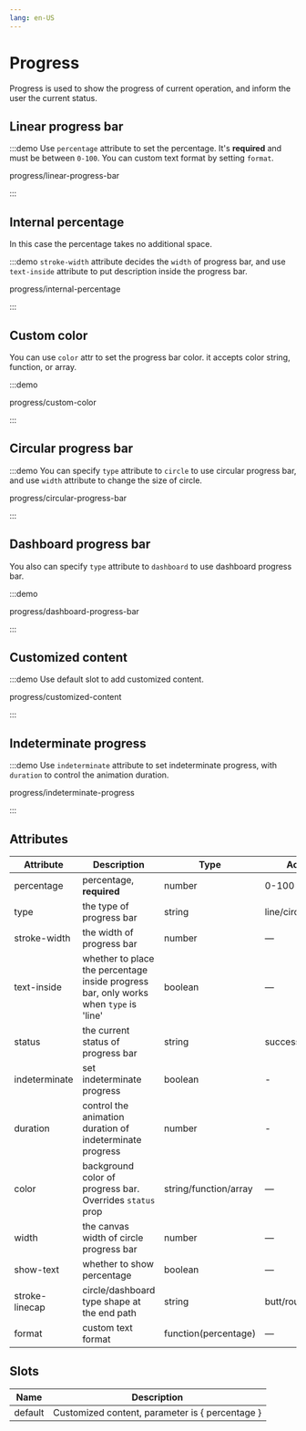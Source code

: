 ```yaml
---
lang: en-US
---
```


# Progress

Progress is used to show the progress of current operation, and inform the user the current status.

<style lang="scss">
$namespace: el;
.example-showcase .demo-progress {
  .#{$namespace}-progress--line {
    margin-bottom: 15px;
    width: 350px;
  }

  .#{$namespace}-progress--circle {
    margin-right: 15px;
  }

  .percentage-value {
    display: block;
    margin-top: 10px;
    font-size: 28px;
  }

  .percentage-label {
    display: block;
    margin-top: 10px;
    font-size: 12px;
  }
}
</style>

## Linear progress bar

:::demo Use `percentage` attribute to set the percentage. It's **required** and must be between `0-100`. You can custom text format by setting `format`.

progress/linear-progress-bar

:::

## Internal percentage

In this case the percentage takes no additional space.

:::demo `stroke-width` attribute decides the `width` of progress bar, and use `text-inside` attribute to put description inside the progress bar.

progress/internal-percentage

:::

## Custom color

You can use `color` attr to set the progress bar color. it accepts color string, function, or array.

:::demo

progress/custom-color

:::

## Circular progress bar

:::demo You can specify `type` attribute to `circle` to use circular progress bar, and use `width` attribute to change the size of circle.

progress/circular-progress-bar

:::

## Dashboard progress bar

You also can specify `type` attribute to `dashboard` to use dashboard progress bar.

:::demo

progress/dashboard-progress-bar

:::

## Customized content

:::demo Use default slot to add customized content.

progress/customized-content

:::

## Indeterminate progress

:::demo Use `indeterminate` attribute to set indeterminate progress, with `duration` to control the animation duration.

progress/indeterminate-progress

:::

## Attributes

| Attribute      | Description                                                                           | Type                  | Accepted Values           | Default |
| -------------- | ------------------------------------------------------------------------------------- | --------------------- | ------------------------- | ------- |
| percentage     | percentage, **required**                                                              | number                | 0-100                     | 0       |
| type           | the type of progress bar                                                              | string                | line/circle/dashboard     | line    |
| stroke-width   | the width of progress bar                                                             | number                | —                         | 6       |
| text-inside    | whether to place the percentage inside progress bar, only works when `type` is 'line' | boolean               | —                         | false   |
| status         | the current status of progress bar                                                    | string                | success/exception/warning | —       |
| indeterminate  | set indeterminate progress                                                            | boolean               | -                         | false   |
| duration       | control the animation duration of indeterminate progress                              | number                | -                         | 3       |
| color          | background color of progress bar. Overrides `status` prop                             | string/function/array | —                         | ''      |
| width          | the canvas width of circle progress bar                                               | number                | —                         | 126     |
| show-text      | whether to show percentage                                                            | boolean               | —                         | true    |
| stroke-linecap | circle/dashboard type shape at the end path                                           | string                | butt/round/square         | round   |
| format         | custom text format                                                                    | function(percentage)  | —                         | —       |

## Slots

| Name    | Description                                     |
| ------- | ----------------------------------------------- |
| default | Customized content, parameter is { percentage } |
